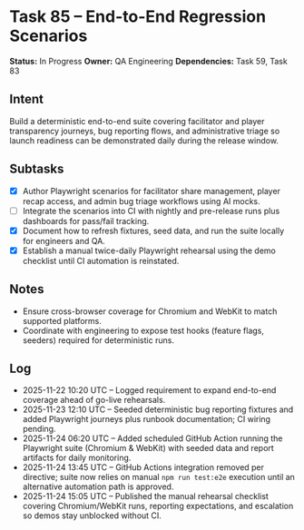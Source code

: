 # Task 85 – End-to-End Regression Scenarios

**Status:** In Progress
**Owner:** QA Engineering
**Dependencies:** Task 59, Task 83

## Intent
Build a deterministic end-to-end suite covering facilitator and player transparency journeys, bug reporting flows, and administrative triage so launch readiness can be demonstrated daily during the release window.

## Subtasks
- [x] Author Playwright scenarios for facilitator share management, player recap access, and admin bug triage workflows using AI mocks.
- [ ] Integrate the scenarios into CI with nightly and pre-release runs plus dashboards for pass/fail tracking.
- [x] Document how to refresh fixtures, seed data, and run the suite locally for engineers and QA.
- [x] Establish a manual twice-daily Playwright rehearsal using the demo checklist until CI automation is reinstated.

## Notes
- Ensure cross-browser coverage for Chromium and WebKit to match supported platforms.
- Coordinate with engineering to expose test hooks (feature flags, seeders) required for deterministic runs.

## Log
- 2025-11-22 10:20 UTC – Logged requirement to expand end-to-end coverage ahead of go-live rehearsals.
- 2025-11-23 12:10 UTC – Seeded deterministic bug reporting fixtures and added Playwright journeys plus runbook documentation; CI wiring pending.
- 2025-11-24 06:20 UTC – Added scheduled GitHub Action running the Playwright suite (Chromium & WebKit) with seeded data and report artifacts for daily monitoring.
- 2025-11-24 13:45 UTC – GitHub Actions integration removed per directive; suite now relies on manual `npm run test:e2e` execution until an alternative automation path is approved.
- 2025-11-24 15:05 UTC – Published the manual rehearsal checklist covering Chromium/WebKit runs, reporting expectations, and escalation so demos stay unblocked without CI.
